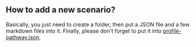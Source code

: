## How to add a new scenario?

Basically, you just need to create a folder, then put a JSON file and a few markdown files into it. Finally, please don't forget to put it into [profile-pathway.json](profile-pathway.json).